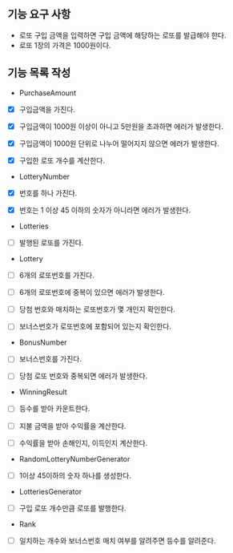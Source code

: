 ## 기능 요구 사항
- 로또 구입 금액을 입력하면 구입 금액에 해당하는 로또를 발급해야 한다.
- 로또 1장의 가격은 1000원이다.

## 기능 목록 작성
- PurchaseAmount
- [x] 구입금액을 가진다.
- [x] 구입금액이 1000원 이상이 아니고 5만원을 초과하면 에러가 발생한다.
- [x] 구입금액이 1000원 단위로 나누어 떨어지지 않으면 에러가 발생한다.
- [x] 구입한 로또 개수를 계산한다.


- LotteryNumber
- [x] 번호를 하나 가진다.
- [x] 번호는 1 이상 45 이하의 숫자가 아니라면 에러가 발생한다.   


- Lotteries
- [ ] 발행된 로또를 가진다.


- Lottery
- [ ] 6개의 로또번호를 가진다.
- [ ] 6개의 로또번호에 중복이 있으면 에러가 발생한다.
- [ ] 당첨 번호와 매치하는 로또번호가 몇 개인지 확인한다.
- [ ] 보너스번호가 로또번호에 포함되어 있는지 확인한다. 


- BonusNumber
- [ ] 보너스번호를 가진다.
- [ ] 당첨 로또 번호와 중복되면 에러가 발생한다.


- WinningResult
- [ ] 등수를 받아 카운트한다.
- [ ] 지불 금액을 받아 수익률을 계산한다.
- [ ] 수익률을 받아 손해인지, 이득인지 계산한다.


- RandomLotteryNumberGenerator
- [ ] 1이상 45이하의 숫자 하나를 생성한다.


- LotteriesGenerator
- [ ] 구입 로또 개수만큼 로또를 발행한다.


- Rank
- [ ] 일치하는 개수와 보너스번호 매치 여부를 알려주면 등수를 알려준다.
